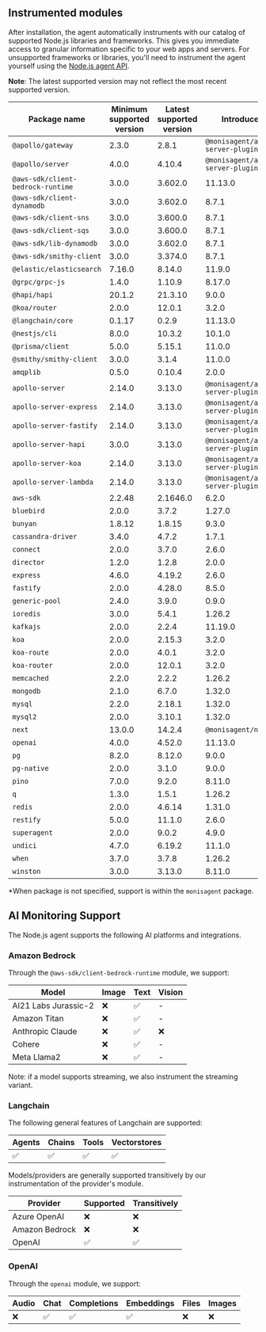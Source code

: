 ## Instrumented modules

After installation, the agent automatically instruments with our catalog of
supported Node.js libraries and frameworks. This gives you immediate access to
granular information specific to your web apps and servers.  For unsupported
frameworks or libraries, you'll need to instrument the agent yourself using the
[Node.js agent API](https://monisagent.github.io/node-monisagent/API.html).

**Note**: The latest supported version may not reflect the most recent supported
version.

| Package name | Minimum supported version | Latest supported version | Introduced in* |
| --- | --- | --- | --- |
| `@apollo/gateway` | 2.3.0 | 2.8.1 | `@monisagent/apollo-server-plugin@1.0.0` |
| `@apollo/server` | 4.0.0 | 4.10.4 | `@monisagent/apollo-server-plugin@2.1.0` |
| `@aws-sdk/client-bedrock-runtime` | 3.0.0 | 3.602.0 | 11.13.0 |
| `@aws-sdk/client-dynamodb` | 3.0.0 | 3.602.0 | 8.7.1 |
| `@aws-sdk/client-sns` | 3.0.0 | 3.600.0 | 8.7.1 |
| `@aws-sdk/client-sqs` | 3.0.0 | 3.600.0 | 8.7.1 |
| `@aws-sdk/lib-dynamodb` | 3.0.0 | 3.602.0 | 8.7.1 |
| `@aws-sdk/smithy-client` | 3.0.0 | 3.374.0 | 8.7.1 |
| `@elastic/elasticsearch` | 7.16.0 | 8.14.0 | 11.9.0 |
| `@grpc/grpc-js` | 1.4.0 | 1.10.9 | 8.17.0 |
| `@hapi/hapi` | 20.1.2 | 21.3.10 | 9.0.0 |
| `@koa/router` | 2.0.0 | 12.0.1 | 3.2.0 |
| `@langchain/core` | 0.1.17 | 0.2.9 | 11.13.0 |
| `@nestjs/cli` | 8.0.0 | 10.3.2 | 10.1.0 |
| `@prisma/client` | 5.0.0 | 5.15.1 | 11.0.0 |
| `@smithy/smithy-client` | 3.0.0 | 3.1.4 | 11.0.0 |
| `amqplib` | 0.5.0 | 0.10.4 | 2.0.0 |
| `apollo-server` | 2.14.0 | 3.13.0 | `@monisagent/apollo-server-plugin@1.0.0` |
| `apollo-server-express` | 2.14.0 | 3.13.0 | `@monisagent/apollo-server-plugin@1.0.0` |
| `apollo-server-fastify` | 2.14.0 | 3.13.0 | `@monisagent/apollo-server-plugin@1.0.0` |
| `apollo-server-hapi` | 3.0.0 | 3.13.0 | `@monisagent/apollo-server-plugin@1.0.0` |
| `apollo-server-koa` | 2.14.0 | 3.13.0 | `@monisagent/apollo-server-plugin@1.0.0` |
| `apollo-server-lambda` | 2.14.0 | 3.13.0 | `@monisagent/apollo-server-plugin@1.0.0` |
| `aws-sdk` | 2.2.48 | 2.1646.0 | 6.2.0 |
| `bluebird` | 2.0.0 | 3.7.2 | 1.27.0 |
| `bunyan` | 1.8.12 | 1.8.15 | 9.3.0 |
| `cassandra-driver` | 3.4.0 | 4.7.2 | 1.7.1 |
| `connect` | 2.0.0 | 3.7.0 | 2.6.0 |
| `director` | 1.2.0 | 1.2.8 | 2.0.0 |
| `express` | 4.6.0 | 4.19.2 | 2.6.0 |
| `fastify` | 2.0.0 | 4.28.0 | 8.5.0 |
| `generic-pool` | 2.4.0 | 3.9.0 | 0.9.0 |
| `ioredis` | 3.0.0 | 5.4.1 | 1.26.2 |
| `kafkajs` | 2.0.0 | 2.2.4 | 11.19.0 |
| `koa` | 2.0.0 | 2.15.3 | 3.2.0 |
| `koa-route` | 2.0.0 | 4.0.1 | 3.2.0 |
| `koa-router` | 2.0.0 | 12.0.1 | 3.2.0 |
| `memcached` | 2.2.0 | 2.2.2 | 1.26.2 |
| `mongodb` | 2.1.0 | 6.7.0 | 1.32.0 |
| `mysql` | 2.2.0 | 2.18.1 | 1.32.0 |
| `mysql2` | 2.0.0 | 3.10.1 | 1.32.0 |
| `next` | 13.0.0 | 14.2.4 | `@monisagent/next@0.7.0` |
| `openai` | 4.0.0 | 4.52.0 | 11.13.0 |
| `pg` | 8.2.0 | 8.12.0 | 9.0.0 |
| `pg-native` | 2.0.0 | 3.1.0 | 9.0.0 |
| `pino` | 7.0.0 | 9.2.0 | 8.11.0 |
| `q` | 1.3.0 | 1.5.1 | 1.26.2 |
| `redis` | 2.0.0 | 4.6.14 | 1.31.0 |
| `restify` | 5.0.0 | 11.1.0 | 2.6.0 |
| `superagent` | 2.0.0 | 9.0.2 | 4.9.0 |
| `undici` | 4.7.0 | 6.19.2 | 11.1.0 |
| `when` | 3.7.0 | 3.7.8 | 1.26.2 |
| `winston` | 3.0.0 | 3.13.0 | 8.11.0 |

*When package is not specified, support is within the `monisagent` package.

## AI Monitoring Support

The Node.js agent supports the following AI platforms and integrations.

### Amazon Bedrock

Through the `@aws-sdk/client-bedrock-runtime` module, we support:

| Model | Image | Text | Vision |
| --- | --- | --- | --- |
| AI21 Labs Jurassic-2 | ❌ | ✅ | - |
| Amazon Titan | ❌ | ✅ | - |
| Anthropic Claude | ❌ | ✅ | ❌ |
| Cohere | ❌ | ✅ | - |
| Meta Llama2 | ❌ | ✅ | - |

Note: if a model supports streaming, we also instrument the streaming variant.


### Langchain

The following general features of Langchain are supported:

| Agents | Chains | Tools | Vectorstores |
| --- | --- | --- | --- |
| ✅ | ✅ | ✅ | ✅ |

Models/providers are generally supported transitively by our instrumentation of the provider's module.

| Provider | Supported | Transitively |
| --- | --- | --- |
| Azure OpenAI | ❌ | ❌ |
| Amazon Bedrock | ❌ | ❌ |
| OpenAI | ✅ | ✅ |


### OpenAI

Through the `openai` module, we support:

| Audio | Chat | Completions | Embeddings | Files | Images |
| --- | --- | --- | --- | --- | --- |
| ❌ | ✅ | ✅ | ✅ | ❌ | ❌ |


